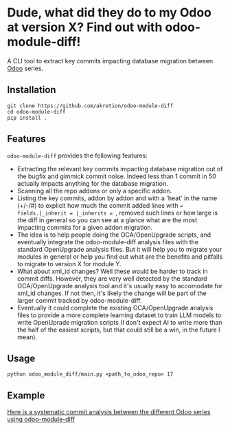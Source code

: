 # Dude, what did they do to my Odoo at version X? Find out with odoo-module-diff!

<!--- shortdesc-begin -->

A CLI tool to extract key commits impacting database migration between [Odoo](https://odoo.com) series.

<!--- shortdesc-end -->

## Installation

<!--- install-begin -->

```console
git clone https://github.com/akretion/odoo-module-diff
cd odoo-module-diff
pip install .
```

## Features

<!--- features-begin -->

`odoo-module-diff` provides the following features:

* Extracting the relevant key commits impacting database migration out of the bugfix and gimmick commit noise. Indeed less than 1 commit in 50 actually impacts anything for the database migration.
* Scanning all the repo addons or only a specific addon.
* Listing the key commits, addon by addon and with a 'heat' in the name (+/-/#) to explicit how much the commit added lines with `= fields.|_inherit = |_inherits = `, removed such lines or how large is the diff in general so you can see at a glance what are the most impacting commits for a given addon migration.
* The idea is to help people doing the OCA/OpenUpgrade scripts, and eventually integrate the odoo-module-diff analysis files with the standard OpenUpgrade analysis files. But it will help you to migrate your modules in general or help you find out what are the benefits and pitfalls to migrate to version X for module Y.
* What about xml_id changes? Well these would be harder to track in commit diffs. However, they are very well detected by the standard OCA/OpenUpgrade analysis tool and it's usually easy to accomodate for xml_id changes. If not then, it's likely the change will be part of the larger commit tracked by odoo-module-diff.
* Eventually it could complete the existing OCA/OpenUpgrade analysis files to provide a more complete learning dataset to train LLM models to write OpenUprade migration scripts (I don't expect AI to write more than the half of the easiest scripts, but that could still be a win, in the future I mean).


## Usage

```console
python odoo_module_diff/main.py <path_to_odoo_repo> 17
```

## Example

[Here is a systematic commit analysis between the different Odoo series using odoo-module-diff](https://github.com/akretion/odoo-module-diff-analysis)
